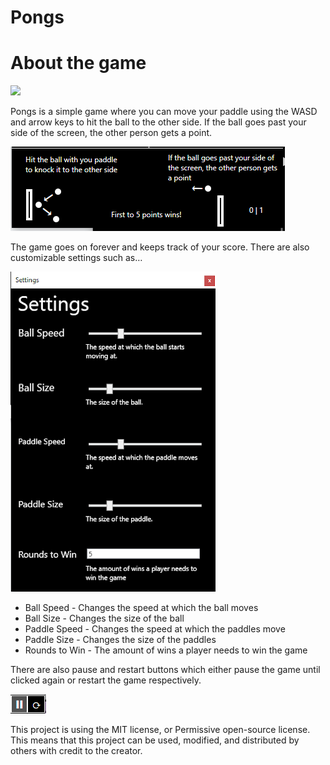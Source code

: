 # Pongs

# About the game          

![](https://github.com/AvocadoPenguin/Pongs/blob/main/PongsGif.gif)

Pongs is a simple game where you can move your paddle using the WASD and arrow keys to hit the ball to the other side. If the ball goes past your side of the screen, the other person gets a point. 
  
![Application Image](https://github.com/AvocadoPenguin/Pongs/blob/main/Pictures/Directions.png)

The game goes on forever and keeps track of your score. There are also customizable settings such as…

![Application Image](https://github.com/AvocadoPenguin/Pongs/blob/main/Pictures/Settings.png)

* Ball Speed - Changes the speed at which the ball moves
* Ball Size - Changes the size of the ball
* Paddle Speed - Changes the speed at which the paddles move
* Paddle Size - Changes the size of the paddles
* Rounds to Win - The amount of wins a player needs to win the game


There are also pause and restart buttons which either pause the game until clicked again or restart the game respectively.
  
![Application Image](https://github.com/AvocadoPenguin/Pongs/blob/main/Pictures/Buttons.png)


This project is using the MIT license, or Permissive open-source license. This means that this project can be used, modified, and distributed by others with credit to the creator.
